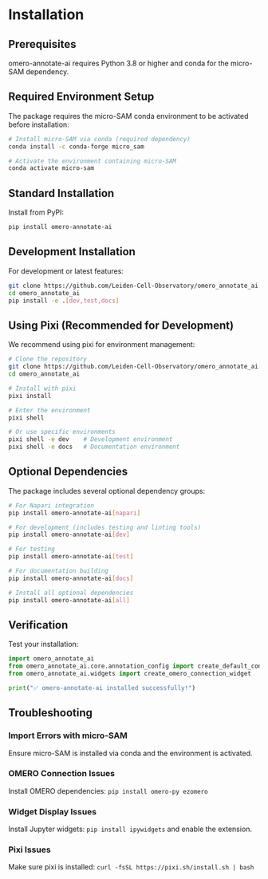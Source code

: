 # Installation

## Prerequisites

omero-annotate-ai requires Python 3.8 or higher and conda for the micro-SAM dependency.

## Required Environment Setup

The package requires the micro-SAM conda environment to be activated before installation:

```bash
# Install micro-SAM via conda (required dependency)
conda install -c conda-forge micro_sam

# Activate the environment containing micro-SAM
conda activate micro-sam
```

## Standard Installation

Install from PyPI:

```bash
pip install omero-annotate-ai
```

## Development Installation

For development or latest features:

```bash
git clone https://github.com/Leiden-Cell-Observatory/omero_annotate_ai.git
cd omero_annotate_ai
pip install -e .[dev,test,docs]
```

## Using Pixi (Recommended for Development)

We recommend using pixi for environment management:

```bash
# Clone the repository
git clone https://github.com/Leiden-Cell-Observatory/omero_annotate_ai.git
cd omero_annotate_ai

# Install with pixi
pixi install

# Enter the environment
pixi shell

# Or use specific environments
pixi shell -e dev    # Development environment
pixi shell -e docs   # Documentation environment
```

## Optional Dependencies

The package includes several optional dependency groups:

```bash
# For Napari integration
pip install omero-annotate-ai[napari]

# For development (includes testing and linting tools)
pip install omero-annotate-ai[dev]

# For testing
pip install omero-annotate-ai[test]

# For documentation building
pip install omero-annotate-ai[docs]

# Install all optional dependencies
pip install omero-annotate-ai[all]
```

## Verification

Test your installation:

```python
import omero_annotate_ai
from omero_annotate_ai.core.annotation_config import create_default_config
from omero_annotate_ai.widgets import create_omero_connection_widget

print("✅ omero-annotate-ai installed successfully!")
```

## Troubleshooting

### Import Errors with micro-SAM
Ensure micro-SAM is installed via conda and the environment is activated.

### OMERO Connection Issues
Install OMERO dependencies: `pip install omero-py ezomero`

### Widget Display Issues
Install Jupyter widgets: `pip install ipywidgets` and enable the extension.

### Pixi Issues
Make sure pixi is installed: `curl -fsSL https://pixi.sh/install.sh | bash`
